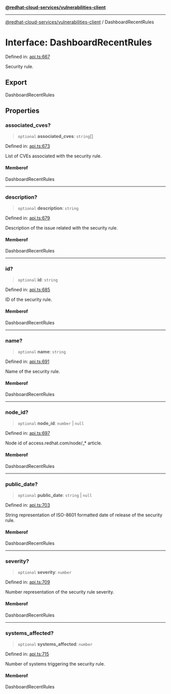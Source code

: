 [**@redhat-cloud-services/vulnerabilities-client**](../README.md)

***

[@redhat-cloud-services/vulnerabilities-client](../globals.md) / DashboardRecentRules

# Interface: DashboardRecentRules

Defined in: [api.ts:667](https://github.com/charlesmulder/javascript-clients/blob/main/packages/vulnerabilities/git-api/api.ts#L667)

Security rule.

## Export

DashboardRecentRules

## Properties

### associated\_cves?

> `optional` **associated\_cves**: `string`[]

Defined in: [api.ts:673](https://github.com/charlesmulder/javascript-clients/blob/main/packages/vulnerabilities/git-api/api.ts#L673)

List of CVEs associated with the security rule.

#### Memberof

DashboardRecentRules

***

### description?

> `optional` **description**: `string`

Defined in: [api.ts:679](https://github.com/charlesmulder/javascript-clients/blob/main/packages/vulnerabilities/git-api/api.ts#L679)

Description of the issue related with the security rule.

#### Memberof

DashboardRecentRules

***

### id?

> `optional` **id**: `string`

Defined in: [api.ts:685](https://github.com/charlesmulder/javascript-clients/blob/main/packages/vulnerabilities/git-api/api.ts#L685)

ID of the security rule.

#### Memberof

DashboardRecentRules

***

### name?

> `optional` **name**: `string`

Defined in: [api.ts:691](https://github.com/charlesmulder/javascript-clients/blob/main/packages/vulnerabilities/git-api/api.ts#L691)

Name of the security rule.

#### Memberof

DashboardRecentRules

***

### node\_id?

> `optional` **node\_id**: `number` \| `null`

Defined in: [api.ts:697](https://github.com/charlesmulder/javascript-clients/blob/main/packages/vulnerabilities/git-api/api.ts#L697)

Node id of access.redhat.com/node/_* article.

#### Memberof

DashboardRecentRules

***

### public\_date?

> `optional` **public\_date**: `string` \| `null`

Defined in: [api.ts:703](https://github.com/charlesmulder/javascript-clients/blob/main/packages/vulnerabilities/git-api/api.ts#L703)

String representation of ISO-8601 formatted date of release of the security rule.

#### Memberof

DashboardRecentRules

***

### severity?

> `optional` **severity**: `number`

Defined in: [api.ts:709](https://github.com/charlesmulder/javascript-clients/blob/main/packages/vulnerabilities/git-api/api.ts#L709)

Number representation of the security rule severity.

#### Memberof

DashboardRecentRules

***

### systems\_affected?

> `optional` **systems\_affected**: `number`

Defined in: [api.ts:715](https://github.com/charlesmulder/javascript-clients/blob/main/packages/vulnerabilities/git-api/api.ts#L715)

Number of systems triggering the security rule.

#### Memberof

DashboardRecentRules
